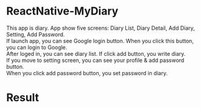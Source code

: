 # ReactNative-MyDiary

This app is diary.
App show five screens: Diary List, Diary Detail, Add Diary, Setting, Add Password.<br/>
If launch app, you can see Google login button. When you click this button, you can login to Google.<br/>
After loged in, you can see diary list. If click add button, you write diary.<br/>
If you move to setting screen, you can see your profile & add password button.<br/>
When you click add password button, you set password in diary.<br/>

# Result
